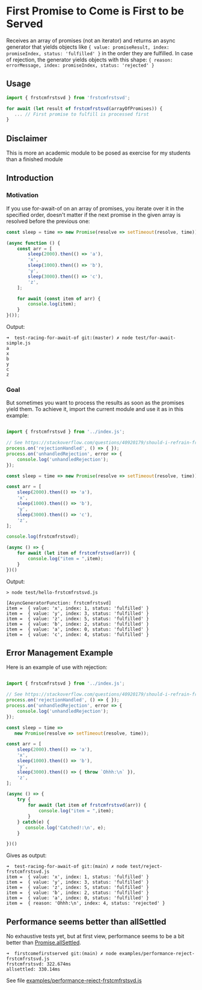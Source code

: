 # First Promise to Come is First to be Served

Receives an array of promises (not an iterator) and returns an async generator that yields objects like  `{ value: promiseResult, index: promiseIndex, status: 'fulfilled' }` in the order they are fulfilled. In case of rejection, the generator yields objects with this shape: `{ reason: errorMessage, index: promiseIndex, status: 'rejected' }`

## Usage

```js
import { frstcmfrstsvd } from 'frstcmfrstsvd';

for await (let result of frstcmfrstsvd(arrayOfPromises)) {
   ... // First promise to fulfill is processed first 
}
```

## Disclaimer 

This is more an academic module to be posed as exercise for my students than a 
finished module

## Introduction

### Motivation

If you use for-await-of on an array of promises, you iterate over it in the specified order, doesn't matter if the next promise in the given array is resolved before the previous one:

```javascript
const sleep = time => new Promise(resolve => setTimeout(resolve, time));

(async function () {
    const arr = [
        sleep(2000).then(() => 'a'),
        'x',
        sleep(1000).then(() => 'b'),
        'y',
        sleep(3000).then(() => 'c'),
        'z',
    ];

    for await (const item of arr) {
        console.log(item);
    }
}());
```

Output:

```
➜  test-racing-for-await-of git:(master) ✗ node test/for-await-simple.js
a
x
b
y
c
z
```

### Goal

But sometimes you want to process the results as soon as the promises yield them. To achieve it, import the current module and use it as in this example:

```javascript

import { frstcmfrstsvd } from '../index.js';

// See https://stackoverflow.com/questions/40920179/should-i-refrain-from-handling-promise-rejection-asynchronously
process.on('rejectionHandled', () => { });
process.on('unhandledRejection', error => {
    console.log('unhandledRejection');
});

const sleep = time => new Promise(resolve => setTimeout(resolve, time));

const arr = [
    sleep(2000).then(() => 'a'),
    'x',
    sleep(1000).then(() => 'b'),
    'y',
    sleep(3000).then(() => 'c'),
    'z',
];

console.log(frstcmfrstsvd);

(async () => {
    for await (let item of frstcmfrstsvd(arr)) {
        console.log("item = ",item);
    }
})()
```

Output:

```
> node test/hello-frstcmfrstsvd.js

[AsyncGeneratorFunction: frstcmfrstsvd]
item =  { value: 'x', index: 1, status: 'fulfilled' }
item =  { value: 'y', index: 3, status: 'fulfilled' }
item =  { value: 'z', index: 5, status: 'fulfilled' }
item =  { value: 'b', index: 2, status: 'fulfilled' }
item =  { value: 'a', index: 0, status: 'fulfilled' }
item =  { value: 'c', index: 4, status: 'fulfilled' }
```

## Error Management Example

Here is an example of use with rejection:

```js

import { frstcmfrstsvd } from '../index.js';

// See https://stackoverflow.com/questions/40920179/should-i-refrain-from-handling-promise-rejection-asynchronously
process.on('rejectionHandled', () => { });
process.on('unhandledRejection', error => {
    console.log('unhandledRejection');
});

const sleep = time => 
   new Promise(resolve => setTimeout(resolve, time));

const arr = [
    sleep(2000).then(() => 'a'),
    'x',
    sleep(1000).then(() => 'b'),
    'y',
    sleep(3000).then(() => { throw `Ohhh:\n` }),
    'z',
];

(async () => {
    try {
        for await (let item of frstcmfrstsvd(arr)) {
            console.log("item = ",item);
        }
    } catch(e) {
       console.log('Catched!:\n', e);
    }

})()
```

Gives as output:

```
➜  test-racing-for-await-of git:(main) ✗ node test/reject-frstcmfrstsvd.js
item =  { value: 'x', index: 1, status: 'fulfilled' }
item =  { value: 'y', index: 3, status: 'fulfilled' }
item =  { value: 'z', index: 5, status: 'fulfilled' }
item =  { value: 'b', index: 2, status: 'fulfilled' }
item =  { value: 'a', index: 0, status: 'fulfilled' }
item =  { reason: 'Ohhh:\n', index: 4, status: 'rejected' }
 ```

 ## Performance seems better than allSettled

 No exhaustive tests yet, but at first view, performance seems to be a bit better than  [Promise.allSettled](https://developer.mozilla.org/en-US/docs/Web/JavaScript/Reference/Global_Objects/Promise/allSettled). 

 ```
 ➜  firstcomefirstserved git:(main) ✗ node examples/performance-reject-frstcmfrstsvd.js
frstcmfrstsvd: 322.674ms
allsettled: 330.14ms
```

See file [examples/performance-reject-frstcmfrstsvd.js](examples/performance-reject-frstcmfrstsvd.js)